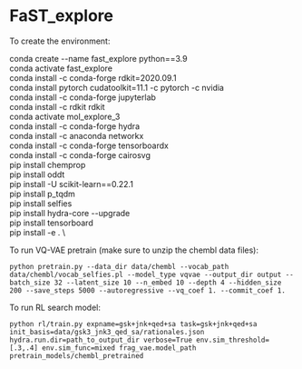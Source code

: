 # FaST_explore

To create the environment:


conda create --name fast_explore python==3.9 \
conda activate fast_explore \
conda install -c conda-forge rdkit=2020.09.1 \
conda install pytorch cudatoolkit=11.1 -c pytorch -c nvidia \
conda install -c conda-forge jupyterlab \
conda install -c rdkit rdkit \
conda activate mol_explore_3 \
conda install -c conda-forge hydra \
conda install -c anaconda networkx \
conda install -c conda-forge tensorboardx \
conda install -c conda-forge cairosvg \
pip install chemprop \
pip install oddt \
pip install -U scikit-learn==0.22.1 \
pip install p_tqdm \
pip install selfies \
pip install hydra-core --upgrade \
pip install tensorboard \
pip install -e . \

To run VQ-VAE pretrain (make sure to unzip the chembl data files):

`python pretrain.py --data_dir data/chembl --vocab_path data/chembl/vocab_selfies.pl --model_type vqvae --output_dir output --batch_size 32 --latent_size 10 --n_embed 10 --depth 4 --hidden_size 200 --save_steps 5000 --autoregressive --vq_coef 1. --commit_coef 1.`

To run RL search model:

`python rl/train.py expname=gsk+jnk+qed+sa task=gsk+jnk+qed+sa init_basis=data/gsk3_jnk3_qed_sa/rationales.json hydra.run.dir=path_to_output_dir verbose=True env.sim_threshold=[.3,.4] env.sim_func=mixed frag_vae.model_path pretrain_models/chembl_pretrained`